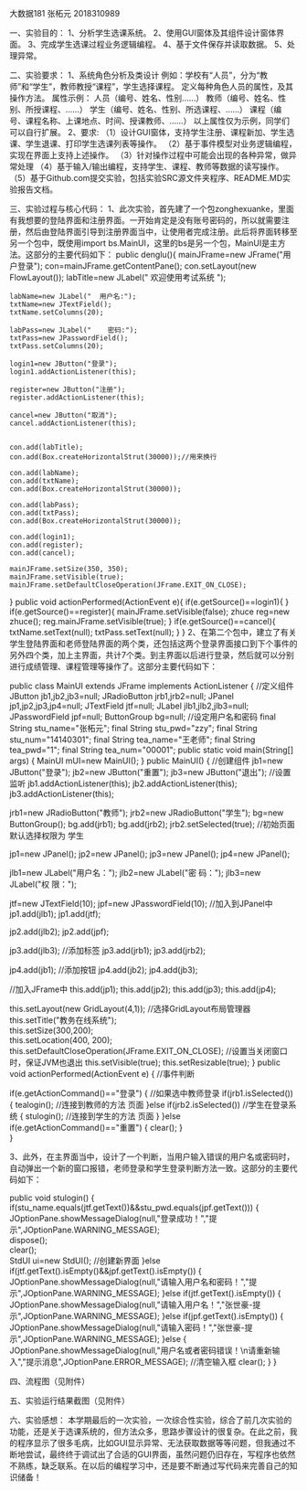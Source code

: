 大数据181 张柘元 2018310989

一、实验目的：
1、分析学生选课系统。
2、使用GUI窗体及其组件设计窗体界面。
3、完成学生选课过程业务逻辑编程。
4、基于文件保存并读取数据。
5、处理异常。

二、实验要求：
1、系统角色分析及类设计
例如：学校有“人员”，分为“教师”和“学生”，教师教授“课程”，学生选择课程。
定义每种角色人员的属性，及其操作方法。
属性示例：	人员（编号、姓名、性别……）
教师（编号、姓名、性别、所授课程、……）
			学生（编号、姓名、性别、所选课程、……）
			课程（编号、课程名称、上课地点、时间、授课教师、……）
以上属性仅为示例，同学们可以自行扩展。
2、要求:
（1）设计GUI窗体，支持学生注册、课程新加、学生选课、学生退课、打印学生选课列表等操作。
（2）基于事件模型对业务逻辑编程，实现在界面上支持上述操作。
（3）针对操作过程中可能会出现的各种异常，做异常处理
（4）基于输入/输出编程，支持学生、课程、教师等数据的读写操作。
（5）基于Github.com提交实验，包括实验SRC源文件夹程序、README.MD实验报告文档。

三、实验过程与核心代码：
1、此次实验，首先建了一个包zonghexuanke，里面有我想要的登陆界面和注册界面。一开始肯定是没有账号密码的，所以就需要注册，然后由登陆界面引导到注册界面当中，让使用者完成注册。此后将界面转移至另一个包中，既使用import bs.MainUI，这里的bs是另一个包，MainUI是主方法。这部分的主要代码如下：
public denglu(){
	mainJFrame=new JFrame("用户登录");
	con=mainJFrame.getContentPane();
	con.setLayout(new FlowLayout());
	labTitle=new JLabel(" 欢迎使用考试系统  ");
	
	labName=new JLabel("  用户名:");
	txtName=new JTextField();
	txtName.setColumns(20);
	
	labPass=new JLabel("    密码:");
	txtPass=new JPasswordField();
	txtPass.setColumns(20);
	
	login1=new JButton("登录");
	login1.addActionListener(this);
	
	register=new JButton("注册");
	register.addActionListener(this);
	
	cancel=new JButton("取消");
	cancel.addActionListener(this);
	
	
	con.add(labTitle);
	con.add(Box.createHorizontalStrut(30000));//用来换行
	
	con.add(labName);
	con.add(txtName);
	con.add(Box.createHorizontalStrut(30000));
	
	con.add(labPass);
	con.add(txtPass);
	con.add(Box.createHorizontalStrut(30000));
	
	con.add(login1);
	con.add(register);
	con.add(cancel);
	
	mainJFrame.setSize(350, 350);
	mainJFrame.setVisible(true);
	mainJFrame.setDefaultCloseOperation(JFrame.EXIT_ON_CLOSE);
}
public void actionPerformed(ActionEvent e){
	if(e.getSource()==login1){
	}
	if(e.getSource()==register){
		mainJFrame.setVisible(false);
		zhuce reg=new zhuce();
		reg.mainJFrame.setVisible(true);
	}
	if(e.getSource()==cancel){
		txtName.setText(null);
		txtPass.setText(null);
	}
}
2、在第二个包中，建立了有关学生登陆界面和老师登陆界面的两个类，还包括这两个登录界面接口到下个事件的另外四个类，加上主界面，共计7个类。到主界面以后进行登录，然后就可以分别进行成绩管理、课程管理等操作了。这部分主要代码如下：

public class MainUI extends JFrame implements ActionListener { 
 //定义组件 
 JButton jb1,jb2,jb3=null; 
 JRadioButton jrb1,jrb2=null; 
 JPanel jp1,jp2,jp3,jp4=null; 
 JTextField jtf=null; 
 JLabel jlb1,jlb2,jlb3=null; 
 JPasswordField jpf=null; 
 ButtonGroup bg=null;
 //设定用户名和密码 
 final String stu_name="张柘元"; 
 final String stu_pwd="zzy"; 
 final String stu_num="14140301"; 
 final String tea_name="王老师"; 
 final String tea_pwd="1"; 
 final String tea_num="00001"; 
 public static void main(String[] args) { 
  MainUI mUI=new MainUI(); 
 } 
 public MainUI() 
 { 
   //创建组件 
  jb1=new JButton("登录"); 
  jb2=new JButton("重置"); 
  jb3=new JButton("退出");
  //设置监听 
  jb1.addActionListener(this); 
  jb2.addActionListener(this); 
  jb3.addActionListener(this); 
 
  jrb1=new JRadioButton("教师"); 
  jrb2=new JRadioButton("学生"); 
  bg=new ButtonGroup(); 
  bg.add(jrb1); 
  bg.add(jrb2); 
  jrb2.setSelected(true); //初始页面默认选择权限为 学生
 
  jp1=new JPanel(); 
  jp2=new JPanel(); 
  jp3=new JPanel(); 
  jp4=new JPanel();     
 
  jlb1=new JLabel("用户名："); 
  jlb2=new JLabel("密 码："); 
  jlb3=new JLabel("权 限："); 
 
  jtf=new JTextField(10); 
  jpf=new JPasswordField(10); 
  //加入到JPanel中 
  jp1.add(jlb1); 
  jp1.add(jtf); 
 
  jp2.add(jlb2); 
  jp2.add(jpf); 
 
  jp3.add(jlb3);  //添加标签
  jp3.add(jrb1); 
  jp3.add(jrb2); 
 
  jp4.add(jb1);  //添加按钮
  jp4.add(jb2); 
  jp4.add(jb3);
  
  //加入JFrame中 
  this.add(jp1); 
  this.add(jp2); 
  this.add(jp3); 
  this.add(jp4); 
 
  this.setLayout(new GridLayout(4,1));   //选择GridLayout布局管理器  
  this.setTitle("教务在线系统");   
  this.setSize(300,200);   
  this.setLocation(400, 200);   
  this.setDefaultCloseOperation(JFrame.EXIT_ON_CLOSE); //设置当关闭窗口时，保证JVM也退出 
  this.setVisible(true); 
  this.setResizable(true); 
 } 
 public void actionPerformed(ActionEvent e) {   //事件判断
 
  if(e.getActionCommand()=="登录") 
  { 
   //如果选中教师登录 
   if(jrb1.isSelected()) 
   { 
     tealogin();        //连接到教师的方法 页面
   }else if(jrb2.isSelected()) //学生在登录系统 
   { 
     stulogin();        //连接到学生的方法 页面
   } 
  }else if(e.getActionCommand()=="重置") 
  { 
     clear(); 
  }    
 } 

3、此外，在主界面当中，设计了一个判断，当用户输入错误的用户名或密码时，自动弹出一个新的窗口报错，老师登录和学生登录判断方法一致。这部分的主要代码如下：

public void stulogin()
 { 
  if(stu_name.equals(jtf.getText())&&stu_pwd.equals(jpf.getText())) 
  {   
   JOptionPane.showMessageDialog(null,"登录成功！","提示",JOptionPane.WARNING_MESSAGE);   
   dispose();  
   clear();   
   StdUI ui=new StdUI();  //创建新界面 
  }else if(jtf.getText().isEmpty()&&jpf.getText().isEmpty()) 
  { 
   JOptionPane.showMessageDialog(null,"请输入用户名和密码！","提示",JOptionPane.WARNING_MESSAGE); 
  }else if(jtf.getText().isEmpty()) 
  { 
   JOptionPane.showMessageDialog(null,"请输入用户名！","张世豪-提示",JOptionPane.WARNING_MESSAGE); 
  }else if(jpf.getText().isEmpty()) 
  { 
   JOptionPane.showMessageDialog(null,"请输入密码！","张世豪-提示",JOptionPane.WARNING_MESSAGE); 
  }else
  { 
   JOptionPane.showMessageDialog(null,"用户名或者密码错误！\n请重新输入","提示消息",JOptionPane.ERROR_MESSAGE); 
   //清空输入框 
   clear(); 
  } 
 } 
 
四、流程图（见附件）

五、实验运行结果截图（见附件）

六、实验感想：
本学期最后的一次实验，一次综合性实验，综合了前几次实验的功能，还是关于选课系统的，但方法众多，思路步骤设计的很复杂。在此之前，我的程序显示了很多毛病，比如GUI显示异常、无法获取数据等等问题，但我通过不断地尝试，最终终于调试出了合适的GUI界面，虽然问题仍旧存在，写程序也依然不熟练，缺乏联系。在以后的编程学习中，还是要不断通过写代码来完善自己的知识储备！
